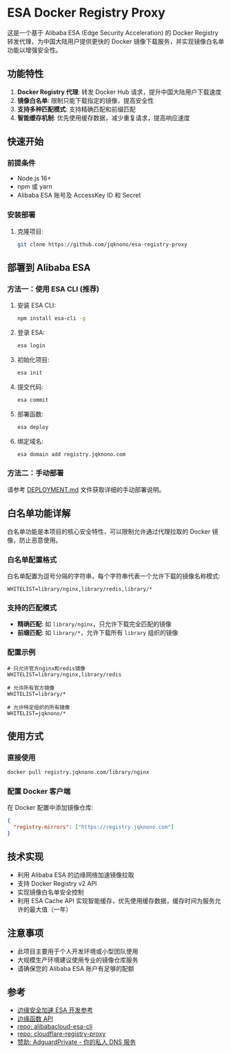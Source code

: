 # ESA Docker Registry Proxy

这是一个基于 Alibaba ESA (Edge Security Acceleration) 的 Docker Registry 转发代理，为中国大陆用户提供更快的 Docker 镜像下载服务，并实现镜像白名单功能以增强安全性。

## 功能特性

1. **Docker Registry 代理**: 转发 Docker Hub 请求，提升中国大陆用户下载速度
2. **镜像白名单**: 限制只能下载指定的镜像，提高安全性
3. **支持多种匹配模式**: 支持精确匹配和前缀匹配
4. **智能缓存机制**: 优先使用缓存数据，减少重复请求，提高响应速度

## 快速开始

### 前提条件

- Node.js 16+
- npm 或 yarn
- Alibaba ESA 账号及 AccessKey ID 和 Secret

### 安装部署

1. 克隆项目:

   ```bash
   git clone https://github.com/jqknono/esa-registry-proxy
   ```

## 部署到 Alibaba ESA

### 方法一：使用 ESA CLI (推荐)

1. 安装 ESA CLI:

   ```bash
   npm install esa-cli -g
   ```

2. 登录 ESA:

   ```bash
   esa login
   ```

3. 初始化项目:

   ```bash
   esa init
   ```

4. 提交代码:

   ```bash
   esa commit
   ```

5. 部署函数:

   ```bash
   esa deploy
   ```

6. 绑定域名:

   ```bash
   esa domain add registry.jqknono.com
   ```

### 方法二：手动部署

请参考 [DEPLOYMENT.md](DEPLOYMENT.md) 文件获取详细的手动部署说明。

## 白名单功能详解

白名单功能是本项目的核心安全特性，可以限制允许通过代理拉取的 Docker 镜像，防止恶意使用。

### 白名单配置格式

白名单配置为逗号分隔的字符串，每个字符串代表一个允许下载的镜像名称模式:

```env
WHITELIST=library/nginx,library/redis,library/*
```

### 支持的匹配模式

- **精确匹配**: 如 `library/nginx`，只允许下载完全匹配的镜像
- **前缀匹配**: 如 `library/*`，允许下载所有 `library` 组织的镜像

### 配置示例

```env
# 只允许官方nginx和redis镜像
WHITELIST=library/nginx,library/redis

# 允许所有官方镜像
WHITELIST=library/*

# 允许特定组织的所有镜像
WHITELIST=jqknono/*
```

## 使用方式

### 直接使用

```bash
docker pull registry.jqknono.com/library/nginx
```

### 配置 Docker 客户端

在 Docker 配置中添加镜像仓库:

```json
{
  "registry-mirrors": ["https://registry.jqknono.com"]
}
```

## 技术实现

- 利用 Alibaba ESA 的边缘网络加速镜像拉取
- 支持 Docker Registry v2 API
- 实现镜像白名单安全控制
- 利用 ESA Cache API 实现智能缓存，优先使用缓存数据，缓存时间为服务允许的最大值（一年）

## 注意事项

- 此项目主要用于个人开发环境或小型团队使用
- 大规模生产环境建议使用专业的镜像仓库服务
- 请确保您的 Alibaba ESA 账户有足够的配额

## 参考

- [边缘安全加速 ESA 开发参考](https://www.alibabacloud.com/help/zh/edge-security-acceleration/esa/api-reference-1-1/)
- [边缘函数 API](https://www.alibabacloud.com/help/zh/edge-security-acceleration/esa/user-guide/api-documentation/)
- [repo: alibabacloud-esa-cli](https://github.com/aliyun/alibabacloud-esa-cli)
- [repo: cloudflare-registry-proxy](https://github.com/jqknono/cloudflare-registry-proxy)
- [赞助: AdguardPrivate - 你的私人 DNS 服务](https://adguardprivate.com)

